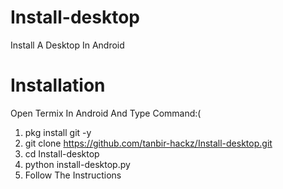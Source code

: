 # Install-desktop
Install A Desktop In Android 


# Installation 

Open Termix In Android And Type Command:(
1. pkg install git -y
2. git clone https://github.com/tanbir-hackz/Install-desktop.git
3. cd Install-desktop
4. python install-desktop.py
5. Follow The Instructions 
